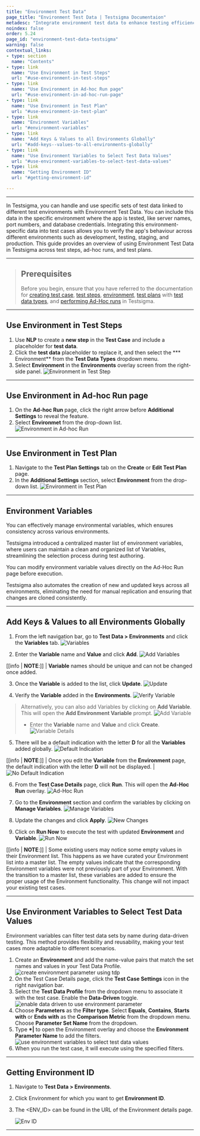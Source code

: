 ```yaml
---
title: "Environment Test Data"
page_title: "Environment Test Data | Testsigma Documentaion"
metadesc: "Integrate environment test data to enhance testing efficiency in Testsigma. Optimise specific environment for test steps, ad-hoc runs, and test plans."
noindex: false
order: 5.24
page_id: "environment-test-data-testsigma"
warning: false
contextual_links:
- type: section
  name: "Contents"
- type: link
  name: "Use Environment in Test Steps"
  url: "#use-environment-in-test-steps"
- type: link
  name: "Use Environment in Ad-hoc Run page"
  url: "#use-environment-in-ad-hoc-run-page"
- type: link
  name: "Use Environment in Test Plan"
  url: "#use-environment-in-test-plan"
- type: link
  name: "Environment Variables"
  url: "#environment-variables"
- type: link
  name: "Add Keys & Values to all Environments Globally"
  url: "#add-keys--values-to-all-environments-globally"
- type: link
  name: "Use Environment Variables to Select Test Data Values"
  url: "#use-environment-variables-to-select-test-data-values"
- type: link
  name: "Getting Environment ID"
  url: "#getting-environment-id"

---
```


---

In Testsigma, you can handle and use specific sets of test data linked to different test environments with Environment Test Data. You can include this data in the specific environment where the app is tested, like server names, port numbers, and database credentials. Integrating this environment-specific data into test cases allows you to verify the app's behaviour across different environments such as development, testing, staging, and production. This guide provides an overview of using Environment Test Data in Testsigma across test steps, ad-hoc runs, and test plans.

---

> ## **Prerequisites**
> 
> Before you begin, ensure that you have referred to the documentation for [creating test case](https://testsigma.com/docs/test-cases/manage/add-edit-delete/#creating-a-test-case), [test steps](https://testsigma.com/docs/test-cases/step-types/natural-language/), [environment](https://testsigma.com/docs/test-data/create-environment-data/), [test plans](https://testsigma.com/docs/runs/test-plan-executions/#steps-to-create-and-execute-test-plan) with [test data types](https://testsigma.com/docs/test-data/types/overview/), and [performing Ad-Hoc runs](https://testsigma.com/docs/runs/adhoc-runs/#steps-to-perform-ad-hoc-runs-for-a-test-case) in Testsigma.

---

## **Use Environment in Test Steps**

1. Use **NLP** to create a **new step** in the **Test Case** and include a placeholder for **test data**.
2. Click the **test data** placeholder to replace it, and then select the *** Environment** from the **Test Data Types** dropdown menu.
3. Select **Environment** in the **Environments** overlay screen from the right-side panel. ![Environment in Test Step](https://s3.amazonaws.com/static-docs.testsigma.com/new_images/projects/applications/teststeps_environment.gif)

---

## **Use Environment in Ad-hoc Run page**

1. On the **Ad-hoc Run** page, click the right arrow before **Additional Settings** to reveal the feature.
2. Select **Environmet** from the drop-down list. ![Environment in Ad-hoc Run](https://s3.amazonaws.com/static-docs.testsigma.com/new_images/projects/applications/adhoc_run_environment.png)

---

## **Use Environment in Test Plan**

1. Navigate to the **Test Plan Settings** tab on the **Create** or **Edit Test Plan** page.
2. In the **Additional Settings** section, select **Environment** from the drop-down list. ![Environment in Test Plan](https://s3.amazonaws.com/static-docs.testsigma.com/new_images/projects/applications/testplan_environment.png)


---


## **Environment Variables**

You can effectively manage environmental variables, which ensures consistency across various environments.

Testsigma introduced a centralized master list of environment variables, where users can maintain a clean and organized list of Variables, streamlining the selection process during test authoring.

You can modify environment variable values directly on the Ad-Hoc Run page before execution. 

Testsigma also automates the creation of new and updated keys across all environments, eliminating the need for manual replication and ensuring that changes are cloned consistently. 

---

## **Add Keys & Values to all Environments Globally**

1. From the left navigation bar, go to **Test Data > Environments** and click the **Variables** tab.
   ![Variables](https://s3.amazonaws.com/static-docs.testsigma.com/new_images/projects/applications/VariablesTab.png)

2. Enter the **Variable** name and **Value** and click **Add**. 
   ![Add Variables](https://s3.amazonaws.com/static-docs.testsigma.com/new_images/projects/applications/Variable_and_Value.png)

[[info | **NOTE**:]]
| **Variable** names should be unique and can not be changed once added. 

3. Once the **Variable** is added to the list, click **Update**. 
   ![Update](https://s3.amazonaws.com/static-docs.testsigma.com/new_images/projects/applications/UpdateVariable.png)

4. Verify the **Variable** added in the **Environments**. 
   ![Verify Variable](https://s3.amazonaws.com/static-docs.testsigma.com/new_images/projects/applications/VerifyVariable.png)

> Alternatively, you can also add Variables by clicking on **Add Variable**. This will open the **Add Environment Variable** prompt. 
> ![Add Variable](https://s3.amazonaws.com/static-docs.testsigma.com/new_images/projects/applications/AddVariable.png)
> 
> - Enter the **Variable** name and **Value** and click **Create**.
>   ![Variable Details](https://s3.amazonaws.com/static-docs.testsigma.com/new_images/projects/applications/AddVariablePrompt.png)

5. There will be a default indication with the letter **D** for all the **Variables** added globally. 
   ![Default Indication](https://s3.amazonaws.com/static-docs.testsigma.com/new_images/projects/applications/DafaultVariableIndication.png)

[[info | **NOTE**:]]
| Once you edit the **Variable** from the **Environment** page, the default indication with the letter **D** will not be displayed.
| ![No Default Indication](https://s3.amazonaws.com/static-docs.testsigma.com/new_images/projects/applications/NoIndicationMark.png)

6. From the **Test Case Details** page, click **Run**. This will open the **Ad-Hoc Run** overlay. 
   ![Ad-Hoc Run](https://s3.amazonaws.com/static-docs.testsigma.com/new_images/projects/applications/VariableAdHoc_Run.png)

7. Go to the **Environment** section and confirm the variables by clicking on **Manage Variables**.
   ![Manage Variables](https://s3.amazonaws.com/static-docs.testsigma.com/new_images/projects/applications/ManageVariables.png)

8. Update the changes and click **Apply**. 
   ![New Changes](https://s3.amazonaws.com/static-docs.testsigma.com/new_images/projects/applications/UpdateVariableandApply.png)

9. Click on **Run Now** to execute the test with updated **Environment** and **Variable**. 
   ![Run Now](https://s3.amazonaws.com/static-docs.testsigma.com/new_images/projects/applications/RunNowwithNewVariables.png)

[[info | **NOTE**:]]
| Some existing users may notice some empty values in their Environment list. This happens as we have curated your Environment list into a master list. The empty values indicate that the corresponding Environment variables were not previously part of your Environment. With the transition to a master list, these variables are added to ensure the proper usage of the Environment functionality. This change will not impact your existing test cases.

---

## **Use Environment Variables to Select Test Data Values**

Environment variables can filter test data sets by name during data-driven testing. This method provides flexibility and reusability, making your test cases more adaptable to different scenarios.

1. Create an **Environment** and add the name-value pairs that match the set names and values in your Test Data Profile. ![create environment parameter using tdp](https://s3.amazonaws.com/static-docs.testsigma.com/new_images/projects/applications/create_environment_using_tdp.gif)
2. On the Test Case Details page, click the **Test Case Settings** icon in the right navigation bar.
3. Select the **Test Data Profile** from the dropdown menu to associate it with the test case. Enable the **Data-Driven** toggle. ![enable data driven to use environment parameter](https://s3.amazonaws.com/static-docs.testsigma.com/new_images/projects/applications/enable_data_driven_env.gif)
4. Choose **Parameters** as the **Filter type**. Select **Equals**, **Contains**, **Starts with** or **Ends with** as the **Comparison Metric** from the dropdown menu. Choose **Parameter Set Name** from the dropdown.
5. Type <strong>*|</strong> to open the Environment overlay and choose the **Environment Parameter Name** to add the filters. ![use environment variables to select test data values](https://s3.amazonaws.com/static-docs.testsigma.com/new_images/projects/applications/use_environment_choose_test_data_values.gif)
6. When you run the test case, it will execute using the specified filters. 


---

## **Getting Environment ID**

1. Navigate to **Test Data > Environments**. 

2. Click Environment for which you want to get **Environment ID**. 

3. The <ENV_ID> can be found in the URL of the Environment details page.
   
   ![Env ID](https://s3.amazonaws.com/static-docs.testsigma.com/new_images/projects/applications/Env_ID.png)

---